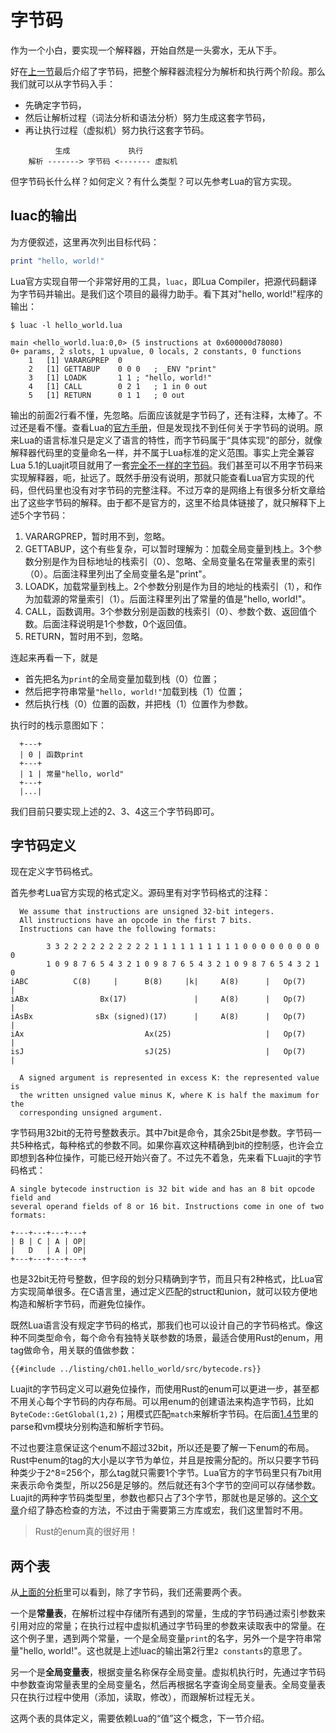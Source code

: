 # 字节码

作为一个小白，要实现一个解释器，开始自然是一头雾水，无从下手。

好在[上一节](./ch01-01.principles.md)最后介绍了字节码，把整个解释器流程分为解析和执行两个阶段。那么我们就可以从字节码入手：

- 先确定字节码，
- 然后让解析过程（词法分析和语法分析）努力生成这套字节码，
- 再让执行过程（虚拟机）努力执行这套字节码。

```
          生成             执行
    解析 -------> 字节码 <------- 虚拟机
```

但字节码长什么样？如何定义？有什么类型？可以先参考Lua的官方实现。

## luac的输出

为方便叙述，这里再次列出目标代码：

```lua
print "hello, world!"
```

Lua官方实现自带一个非常好用的工具，`luac`，即Lua Compiler，把源代码翻译为字节码并输出。是我们这个项目的最得力助手。看下其对"hello, world!"程序的输出：

```
$ luac -l hello_world.lua

main <hello_world.lua:0,0> (5 instructions at 0x600000d78080)
0+ params, 2 slots, 1 upvalue, 0 locals, 2 constants, 0 functions
	1	[1]	VARARGPREP	0
	2	[1]	GETTABUP 	0 0 0	; _ENV "print"
	3	[1]	LOADK    	1 1	; "hello, world!"
	4	[1]	CALL     	0 2 1	; 1 in 0 out
	5	[1]	RETURN   	0 1 1	; 0 out
```

输出的前面2行看不懂，先忽略。后面应该就是字节码了，还有注释，太棒了。不过还是看不懂。查看Lua的[官方手册](https://www.lua.org/manual/5.4/)，但是发现找不到任何关于字节码的说明。原来Lua的语言标准只是定义了语言的特性，而字节码属于“具体实现”的部分，就像解释器代码里的变量命名一样，并不属于Lua标准的定义范围。事实上完全兼容Lua 5.1的Luajit项目就用了一套[完全不一样的字节码](http://wiki.luajit.org/Bytecode-2.0)。我们甚至可以不用字节码来实现解释器，呃，扯远了。既然手册没有说明，那就只能查看Lua官方实现的代码，但代码里也没有对字节码的完整注释。不过万幸的是网络上有很多分析文章给出了这些字节码的解释。由于都不是官方的，这里不给具体链接了，就只解释下上述5个字节码：

1. VARARGPREP，暂时用不到，忽略。
2. GETTABUP，这个有些复杂，可以暂时理解为：加载全局变量到栈上。3个参数分别是作为目标地址的栈索引（0）、忽略、全局变量名在常量表里的索引（0）。后面注释里列出了全局变量名是"print"。
3. LOADK，加载常量到栈上。2个参数分别是作为目的地址的栈索引（1），和作为加载源的常量索引（1）。后面注释里列出了常量的值是"hello, world!"。
4. CALL，函数调用。3个参数分别是函数的栈索引（0）、参数个数、返回值个数。后面注释说明是1个参数，0个返回值。
5. RETURN，暂时用不到，忽略。

连起来再看一下，就是

- 首先把名为`print`的全局变量加载到栈（0）位置；
- 然后把字符串常量`"hello, world!"`加载到栈（1）位置；
- 然后执行栈（0）位置的函数，并把栈（1）位置作为参数。

执行时的栈示意图如下：

```
  +---+
  | 0 | 函数print
  +---+
  | 1 | 常量"hello, world"
  +---+
  |...|
```

我们目前只要实现上述的2、3、4这三个字节码即可。

## 字节码定义

现在定义字节码格式。

首先参考Lua官方实现的格式定义。源码里有对字节码格式的注释：

```
  We assume that instructions are unsigned 32-bit integers.
  All instructions have an opcode in the first 7 bits.
  Instructions can have the following formats:

        3 3 2 2 2 2 2 2 2 2 2 2 1 1 1 1 1 1 1 1 1 1 0 0 0 0 0 0 0 0 0 0
        1 0 9 8 7 6 5 4 3 2 1 0 9 8 7 6 5 4 3 2 1 0 9 8 7 6 5 4 3 2 1 0
iABC          C(8)     |      B(8)     |k|     A(8)      |   Op(7)     |
iABx                Bx(17)               |     A(8)      |   Op(7)     |
iAsBx              sBx (signed)(17)      |     A(8)      |   Op(7)     |
iAx                           Ax(25)                     |   Op(7)     |
isJ                           sJ(25)                     |   Op(7)     |

  A signed argument is represented in excess K: the represented value is
  the written unsigned value minus K, where K is half the maximum for the
  corresponding unsigned argument.
```

字节码用32bit的无符号整数表示。其中7bit是命令，其余25bit是参数。字节码一共5种格式，每种格式的参数不同。如果你喜欢这种精确到bit的控制感，也许会立即想到各种位操作，可能已经开始兴奋了。不过先不着急，先来看下Luajit的字节码格式：

```
A single bytecode instruction is 32 bit wide and has an 8 bit opcode field and
several operand fields of 8 or 16 bit. Instructions come in one of two formats:

+---+---+---+---+
| B | C | A | OP|
|   D   | A | OP|
+---+---+---+---+
```

也是32bit无符号整数，但字段的划分只精确到字节，而且只有2种格式，比Lua官方实现简单很多。在C语言里，通过定义匹配的struct和union，就可以较方便地构造和解析字节码，而避免位操作。

既然Lua语言没有规定字节码的格式，那我们也可以设计自己的字节码格式。像这种不同类型命令，每个命令有独特关联参数的场景，最适合使用Rust的enum，用tag做命令，用关联的值做参数：

```rust,ignore
{{#include ../listing/ch01.hello_world/src/bytecode.rs}}
```

Luajit的字节码定义可以避免位操作，而使用Rust的enum可以更进一步，甚至都不用关心每个字节码的内存布局。可以用enum的创建语法来构造字节码，比如`ByteCode::GetGlobal(1,2)`；用模式匹配`match`来解析字节码。在后面[1.4节](./ch01-04.lets_do_it.md)里的parse和vm模块分别构造和解析字节码。

不过也要注意保证这个enum不超过32bit，所以还是要了解一下enum的布局。Rust中enum的tag的大小是以字节为单位，并且是按需分配的。所以只要字节码种类少于2^8=256个，那么tag就只需要1个字节。Lua官方的字节码里只有7bit用来表示命令类型，所以256是足够的。然后就还有3个字节的空间可以存储参数。Luajit的两种字节码类型里，参数也都只占了3个字节，那就也是足够的。[这个文章](https://stackoverflow.com/questions/62547749/can-i-limit-the-size-of-a-rust-enum)介绍了静态检查的方法，不过由于需要第三方库或宏，我们这里暂时不用。

> Rust的enum真的很好用！

## 两个表

从[上面的分析](#luac的输出)里可以看到，除了字节码，我们还需要两个表。

一个是**常量表**，在解析过程中存储所有遇到的常量，生成的字节码通过索引参数来引用对应的常量；在执行过程中虚拟机通过字节码里的参数来读取表中的常量。在这个例子里，遇到两个常量，一个是全局变量`print`的名字，另外一个是字符串常量"hello, world!"。这也就是上述luac的输出第2行里`2 constants`的意思了。

另一个是**全局变量表**，根据变量名称保存全局变量。虚拟机执行时，先通过字节码中参数查询常量表里的全局变量名，然后再根据名字查询全局变量表。全局变量表只在执行过程中使用（添加，读取，修改），而跟解析过程无关。

这两个表的具体定义，需要依赖Lua的“值”这个概念，下一节介绍。